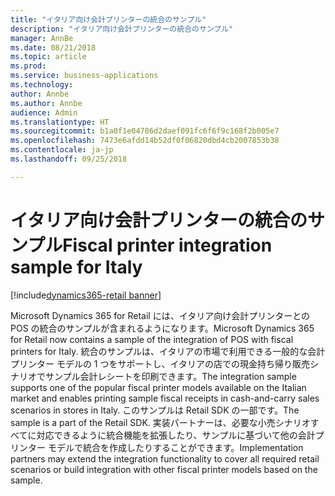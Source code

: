 ```yaml
---
title: "イタリア向け会計プリンターの統合のサンプル"
description: "イタリア向け会計プリンターの統合のサンプル"
manager: AnnBe
ms.date: 08/21/2018
ms.topic: article
ms.prod: 
ms.service: business-applications
ms.technology: 
author: Annbe
ms.author: Annbe
audience: Admin
ms.translationtype: HT
ms.sourcegitcommit: b1a0f1e04786d2daef091fc6f6f9c168f2b005e7
ms.openlocfilehash: 7473e6afdd14b52df0f06820dbd4cb2007853b38
ms.contentlocale: ja-jp
ms.lasthandoff: 09/25/2018

---
```

#  <a name="fiscal-printer-integration-sample-for-italy"></a><span data-ttu-id="410d0-103">イタリア向け会計プリンターの統合のサンプル</span><span class="sxs-lookup"><span data-stu-id="410d0-103">Fiscal printer integration sample for Italy</span></span>

[!include[dynamics365-retail banner](../includes/dynamics365-retail.md)]



<span data-ttu-id="410d0-104">Microsoft Dynamics 365 for Retail には、イタリア向け会計プリンターとの POS の統合のサンプルが含まれるようになります。</span><span class="sxs-lookup"><span data-stu-id="410d0-104">Microsoft Dynamics 365 for Retail now contains a sample of the integration of POS with fiscal printers for Italy.</span></span> <span data-ttu-id="410d0-105">統合のサンプルは、イタリアの市場で利用できる一般的な会計プリンター モデルの 1 つをサポートし、イタリアの店での現金持ち帰り販売シナリオでサンプル会計レシートを印刷できます。</span><span class="sxs-lookup"><span data-stu-id="410d0-105">The integration sample supports one of the popular fiscal printer models available on the Italian market and enables printing sample fiscal receipts in cash-and-carry sales scenarios in stores in Italy.</span></span> <span data-ttu-id="410d0-106">このサンプルは Retail SDK の一部です。</span><span class="sxs-lookup"><span data-stu-id="410d0-106">The sample is a part of the Retail SDK.</span></span> <span data-ttu-id="410d0-107">実装パートナーは、必要な小売シナリオすべてに対応できるように統合機能を拡張したり、サンプルに基づいて他の会計プリンター モデルで統合を作成したりすることができます。</span><span class="sxs-lookup"><span data-stu-id="410d0-107">Implementation partners may extend the integration functionality to cover all required retail scenarios or build integration with other fiscal printer models based on the sample.</span></span> 

